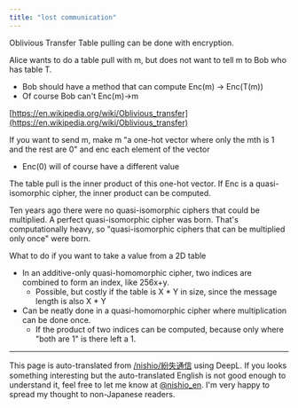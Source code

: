 ```yaml
---
title: "lost communication"
---
```


Oblivious Transfer
Table pulling can be done with encryption.

Alice wants to do a table pull with m, but does not want to tell m to Bob who has table T.
- Bob should have a method that can compute Enc(m) → Enc(T(m))
- Of course Bob can't Enc(m)→m

[https://en.wikipedia.org/wiki/Oblivious_transfer](https://en.wikipedia.org/wiki/Oblivious_transfer)

If you want to send m, make m "a one-hot vector where only the mth is 1 and the rest are 0" and enc each element of the vector
- Enc(0) will of course have a different value

The table pull is the inner product of this one-hot vector.
If Enc is a quasi-isomorphic cipher, the inner product can be computed.

Ten years ago there were no quasi-isomorphic ciphers that could be multiplied.
A perfect quasi-isomorphic cipher was born.
That's computationally heavy, so "quasi-isomorphic ciphers that can be multiplied only once" were born.

What to do if you want to take a value from a 2D table
- In an additive-only quasi-homomorphic cipher, two indices are combined to form an index, like 256x+y.
    - Possible, but costly if the table is X * Y in size, since the message length is also X * Y
- Can be neatly done in a quasi-homomorphic cipher where multiplication can be done once.
    - If the product of two indices can be computed, because only where "both are 1" is there left a 1.


---
This page is auto-translated from [/nishio/紛失通信](https://scrapbox.io/nishio/紛失通信) using DeepL. If you looks something interesting but the auto-translated English is not good enough to understand it, feel free to let me know at [@nishio_en](https://twitter.com/nishio_en). I'm very happy to spread my thought to non-Japanese readers.